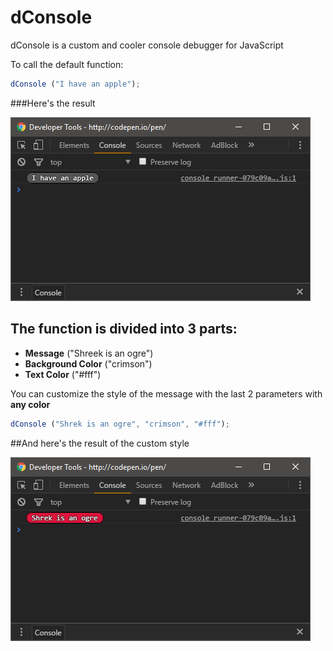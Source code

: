 # dConsole

dConsole is a custom and cooler console debugger for JavaScript

To call the default function:

```javascript
dConsole ("I have an apple");
```

###Here's the result

![alt tag](https://raw.githubusercontent.com/dcy987/dConsole/master/screenshots/screenshot-01.png)

## The function is divided into 3 parts:

* **Message**			("Shreek is an ogre")
* **Background Color**	("crimson")
* **Text Color**		("#fff")

You can customize the style of the message with the last 2 parameters with **any color**

```javascript
dConsole ("Shrek is an ogre", "crimson", "#fff");
```
##And here's the result of the custom style

![alt tag](https://raw.githubusercontent.com/dcy987/dConsole/master/screenshots/screenshot-02.png)
